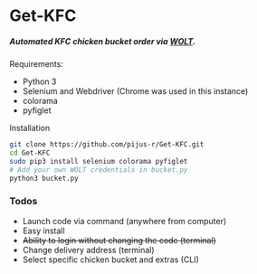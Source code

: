 # Get-KFC
##### Automated KFC chicken bucket order via [WOLT](https://wolt.com/lt/discovery). 

 Requirements:
  - Python 3 
  - Selenium and Webdriver (Chrome was used in this instance)
  - colorama
  - pyfiglet
  
 Installation

 ```sh
 git clone https://github.com/pijus-r/Get-KFC.git
 cd Get-KFC
 sudo pip3 install selenium colorama pyfiglet
 # Add your own WOLT credentials in bucket.py
 python3 bucket.py
```

### Todos

 - Launch code via command (anywhere from computer)
 - Easy install
 - ~~Ability to login without changing the code (terminal)~~
 - Change delivery address (terminal)
 - Select specific chicken bucket and extras (CLI)

